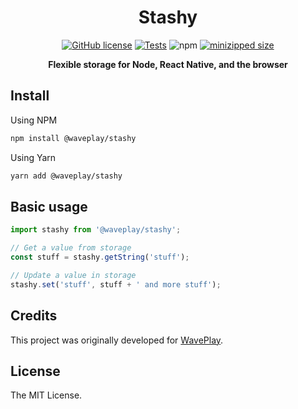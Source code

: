 <h1 align="center">Stashy</h1>

<div align="center">

[![GitHub license](https://img.shields.io/github/license/Wave-Play/stashy?style=flat)](https://github.com/Wave-Play/stashy/blob/main/LICENSE) [![Tests](https://github.com/Wave-Play/stashy/workflows/CI/badge.svg)](https://github.com/Wave-Play/stashy/actions) ![npm](https://img.shields.io/npm/v/@waveplay/stashy) [![minizipped size](https://badgen.net/bundlephobia/minzip/@waveplay/stashy)](https://bundlephobia.com/result?p=@waveplay/stashy)

**Flexible storage for Node, React Native, and the browser**

</div>

## Install

Using NPM

```bash
npm install @waveplay/stashy
```

Using Yarn

```bash
yarn add @waveplay/stashy
```

## Basic usage

```ts
import stashy from '@waveplay/stashy';

// Get a value from storage
const stuff = stashy.getString('stuff');

// Update a value in storage
stashy.set('stuff', stuff + ' and more stuff');
```

## Credits

This project was originally developed for [WavePlay](https://waveplay.com).

## License

The MIT License.
